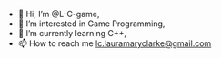 - 👋 Hi, I’m @L-C-game,
- 👀 I’m interested in Game Programming,
- 🌱 I’m currently learning C++,
- 📫 How to reach me lc.lauramaryclarke@gmail.com

<!---
L-C-game/L-C-game is a ✨ special ✨ repository because its `README.md` (this file) appears on your GitHub profile.
You can click the Preview link to take a look at your changes.
- 💞️ I’m looking to collaborate on ...
--->
